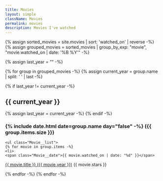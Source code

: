 ```yaml
---
title: Movies
layout: simple
className: Movies
permalink: movies
description: Movies I've watched
---
```


{% assign sorted_movies = site.movies | sort: 'watched_on' | reverse -%}
{% assign grouped_movies = sorted_movies | group_by_exp: "movie", "movie.watched_on | date: '%B %Y'" -%}

{% assign last_year = "" -%}

{% for group in grouped_movies -%}
{% assign current_year = group.name | split: ' ' | last -%}

{% if last_year != current_year -%}

<div class="Movies">
    <h2 class="Movie__year">{{ current_year }}</h2> 
    {% assign last_year = current_year -%} 
    {% endif -%}

<h3>{% include date.html date=group.name day="false" -%} ({{ group.items.size }})</h3>

    <ul class="Movie__list">
    {% for movie in group.items -%}
    <li>
    <span class="Movie__date">{{ movie.watched_on | date: "%d" }}</span>

<a href="https://letterboxd.com/javier/film/{{ movie.permalink }}">{{ movie.title }} ({{ movie.year }})</a>
<span>{{ movie.stars }}</span>

</li>
    {% endfor -%}
    </ul>
    {% endfor -%}
</div>
